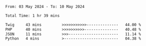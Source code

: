 <!--START_SECTION:waka-->

```txt
From: 03 May 2024 - To: 10 May 2024

Total Time: 1 hr 39 mins

Twig     43 mins         >>>>>>>>>>>--------------   44.00 %
PHP      40 mins         >>>>>>>>>>---------------   40.48 %
JSON     11 mins         >>>----------------------   11.14 %
Python   4 mins          >------------------------   04.38 %
```

<!--END_SECTION:waka-->
